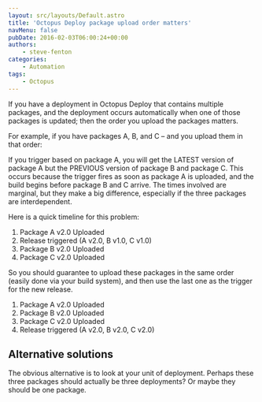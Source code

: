 ```yaml
---
layout: src/layouts/Default.astro
title: 'Octopus Deploy package upload order matters'
navMenu: false
pubDate: 2016-02-03T06:00:24+00:00
authors:
    - steve-fenton
categories:
    - Automation
tags:
    - Octopus
---
```


If you have a deployment in Octopus Deploy that contains multiple packages, and the deployment occurs automatically when one of those packages is updated; then the order you upload the packages matters.

For example, if you have packages A, B, and C – and you upload them in that order:

If you trigger based on package A, you will get the LATEST version of package A but the PREVIOUS version of package B and package C. This occurs because the trigger fires as soon as package A is uploaded, and the build begins before package B and C arrive. The times involved are marginal, but they make a big difference, especially if the three packages are interdependent.

Here is a quick timeline for this problem:

1. Package A v2.0 Uploaded
2. Release triggered (A v2.0, B v1.0, C v1.0)
3. Package B v2.0 Uploaded
4. Package C v2.0 Uploaded

So you should guarantee to upload these packages in the same order (easily done via your build system), and then use the last one as the trigger for the new release.

1. Package A v2.0 Uploaded
2. Package B v2.0 Uploaded
3. Package C v2.0 Uploaded
4. Release triggered (A v2.0, B v2.0, C v2.0)

## Alternative solutions

The obvious alternative is to look at your unit of deployment. Perhaps these three packages should actually be three deployments? Or maybe they should be one package.